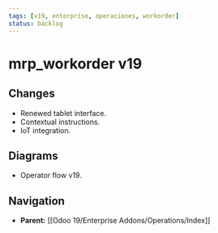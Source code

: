 ```yaml
---
tags: [v19, enterprise, operaciones, workorder]
status: backlog
---
```

# mrp_workorder v19

## Changes
- Renewed tablet interface.
- Contextual instructions.
- IoT integration.

## Diagrams
- Operator flow v19.






## Navigation
- **Parent:** [[Odoo 19/Enterprise Addons/Operations/Index]]

